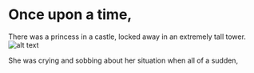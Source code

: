 # Once upon a time,
There was a princess in a castle, locked away in an extremely tall tower. ![alt text](https://img.icons8.com/ios/50/fa314a/tower.png "Logo Title Text 1")

She was crying and sobbing about her situation when all of a sudden,
